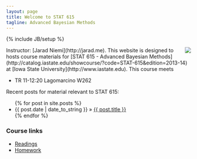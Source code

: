 ```yaml
---
layout: page
title: Welcome to STAT 615
tagline: Advanced Bayesian Methods
---
```

{% include JB/setup %}


<img src="http://upload.wikimedia.org/wikipedia/commons/thumb/e/ed/Bayes_icon.svg/200px-Bayes_icon.svg.png" align="right" />
Instructor: [Jarad Niemi](http://jarad.me). This website is designed to hosts course materials for [STAT 615 - Advanced Bayesian Methods](http://catalog.iastate.edu/showcourse/?code=STAT-615&edition=2013-14) at [Iowa State University](http://www.iastate.edu). This course meets

- TR 11-12:20 Lagomarcino W262

Recent posts for material relevant to STAT 615:

<ul class="posts">
  {% for post in site.posts %}
    <li><span>{{ post.date | date_to_string }}</span> &raquo; <a href="{{ BASE_PATH }}{{ post.url }}">{{ post.title }}</a></li>
  {% endfor %}
</ul>

### Course links

- [Readings](readings.html)
- [Homework](homework.html)



